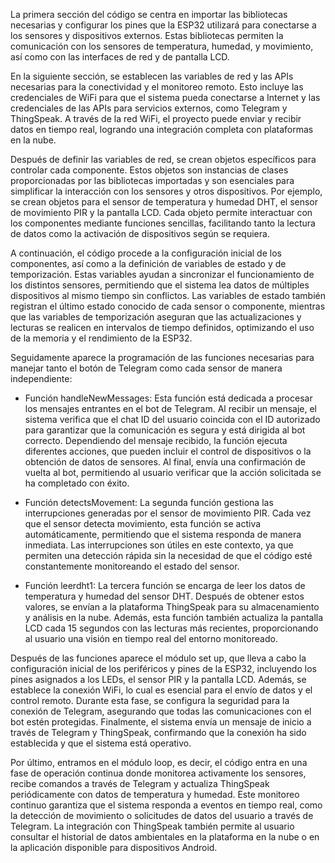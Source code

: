 La primera sección del código se centra en importar las bibliotecas necesarias y configurar los pines que la ESP32 utilizará para conectarse a los sensores y dispositivos externos. Estas bibliotecas permiten la comunicación con los sensores de temperatura, humedad, y movimiento, así como con las interfaces de red y de pantalla LCD. 

En la siguiente sección, se establecen las variables de red y las APIs necesarias para la conectividad y el monitoreo remoto. Esto incluye las credenciales de WiFi para que el sistema pueda conectarse a Internet y las credenciales de las APIs para servicios externos, como Telegram y ThingSpeak. A través de la red WiFi, el proyecto puede enviar y recibir datos en tiempo real, logrando una integración completa con plataformas en la nube. 

Después de definir las variables de red, se crean objetos específicos para controlar cada componente. Estos objetos son instancias de clases proporcionadas por las bibliotecas importadas y son esenciales para simplificar la interacción con los sensores y otros dispositivos. Por ejemplo, se crean objetos para el sensor de temperatura y humedad DHT, el sensor de movimiento PIR y la pantalla LCD. Cada objeto permite interactuar con los componentes mediante funciones sencillas, facilitando tanto la lectura de datos como la activación de dispositivos según se requiera.

A continuación, el código procede a la configuración inicial de los componentes, así como a la definición de variables de estado y de temporización. Estas variables ayudan a sincronizar el funcionamiento de los distintos sensores, permitiendo que el sistema lea datos de múltiples dispositivos al mismo tiempo sin conflictos. Las variables de estado también registran el último estado conocido de cada sensor o componente, mientras que las variables de temporización aseguran que las actualizaciones y lecturas se realicen en intervalos de tiempo definidos, optimizando el uso de la memoria y el rendimiento de la ESP32.

Seguidamente aparece la programación de las funciones necesarias para manejar tanto el botón de Telegram como cada sensor de manera independiente:

- Función handleNewMessages: Esta función está dedicada a procesar los mensajes entrantes en el bot de Telegram. Al recibir un mensaje, el sistema verifica que el chat ID del usuario coincida con el ID autorizado para garantizar que la comunicación es segura y está dirigida al bot correcto. Dependiendo del mensaje recibido, la función ejecuta diferentes acciones, que pueden incluir el control de dispositivos o la obtención de datos de sensores. Al final, envía una confirmación de vuelta al bot, permitiendo al usuario verificar que la acción solicitada se ha completado con éxito.

- Función detectsMovement: La segunda función gestiona las interrupciones generadas por el sensor de movimiento PIR. Cada vez que el sensor detecta movimiento, esta función se activa automáticamente, permitiendo que el sistema responda de manera inmediata. Las interrupciones son útiles en este contexto, ya que permiten una detección rápida sin la necesidad de que el código esté constantemente monitoreando el estado del sensor.

- Función leerdht1: La tercera función se encarga de leer los datos de temperatura y humedad del sensor DHT. Después de obtener estos valores, se envían a la plataforma ThingSpeak para su almacenamiento y análisis en la nube. Además, esta función también actualiza la pantalla LCD cada 15 segundos con las lecturas más recientes, proporcionando al usuario una visión en tiempo real del entorno monitoreado.

Después de las funciones aparece el módulo set up, que lleva a cabo la configuración inicial de los periféricos y pines de la ESP32, incluyendo los pines asignados a los LEDs, el sensor PIR y la pantalla LCD. Además, se establece la conexión WiFi, lo cual es esencial para el envío de datos y el control remoto. Durante esta fase, se configura la seguridad para la conexión de Telegram, asegurando que todas las comunicaciones con el bot estén protegidas. Finalmente, el sistema envía un mensaje de inicio a través de Telegram y ThingSpeak, confirmando que la conexión ha sido establecida y que el sistema está operativo. 

Por último, entramos en el módulo loop, es decir, el código entra en una fase de operación continua donde monitorea activamente los sensores, recibe comandos a través de Telegram y actualiza ThingSpeak periódicamente con datos de temperatura y humedad. Este monitoreo continuo garantiza que el sistema responda a eventos en tiempo real, como la detección de movimiento o solicitudes de datos del usuario a través de Telegram. La integración con ThingSpeak también permite al usuario consultar el historial de datos ambientales en la plataforma en la nube o en la aplicación disponible para dispositivos Android.
